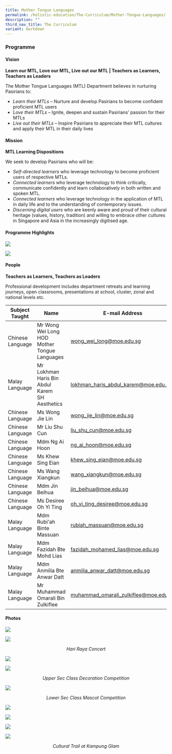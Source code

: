 ```yaml
---
title: Mother Tongue Languages
permalink: /holistic-education/The-Curriculum/Mother-Tongue-Languages/
description: ""
third_nav_title: The Curriculum
variant: markdown
---
```

### Programme

#### Vision

**Learn our MTL, Love our MTL, Live out our MTL | Teachers as Learners, Teachers as Leaders**

The Mother Tongue Languages (MTL) Department believes in nurturing Pasirians to:  

* *Learn their MTLs* – Nurture and develop Pasirians to become confident proficient MTL users
* *Love their MTLs* – Ignite, deepen and sustain Pasirians’ passion for their MTLs
* *Live out their MTLs* – Inspire Pasirians to appreciate their MTL cultures and apply their MTL in their daily lives

#### Mission

**MTL Learning Dispositions**

We seek to develop Pasirians who will be:

* *Self-directed learners* who leverage technology to become proficient users of respective MTLs.
* *Connected learners* who leverage technology to think critically, communicate confidently and learn collaboratively in both written and spoken MTL.
* *Connected learners* who leverage technology in the application of MTL in daily life and to the understanding of contemporary issues.
* *Discerning digital users* who are keenly aware and proud of their cultural heritage (values, history, tradition) and willing to embrace other cultures in Singapore and Asia in the increasingly digitised age.

#### Programme Highlights

![](/images/Curriculum/Mother%20Tongue%20Language/mtl%20dept%20website%20update%202023.png)

![](/images/Curriculum/Mother%20Tongue%20Language/mtl%20dept%20website%20update%202023%2002.png)

####  People

**Teachers as Learners, Teachers as Leaders**

Professional development includes department retreats and learning journeys, open classrooms, presentations at school, cluster, zonal and national levels etc.

|Subject Taught | Name | E-mail Address |
| -------- | -------- | -------- |
|Chinese Language | Mr Wong Wei Long <br> HOD Mother Tongue Languages | [wong_wei_long@moe.edu.sg](mailto:wong_wei_long@moe.edu.sg) |
| Malay Language | Mr Lokhman Haris Bin Abdul Karem <br>SH Aesthetics | [lokhman_haris_abdul_karem@moe.edu.sg](mailto:lokhman_haris_abdul_karem@moe.edu.sg) |
| Chinese Language | Ms Wong Jie Lin | [wong_jie_lin@moe.edu.sg](mailto:wong_jie_lin@moe.edu.sg) |
| Chinese Language | Mr Liu Shu Cun | [liu_shu_cun@moe.edu.sg](mailto:liu_shu_cun@moe.edu.sg) |
| Chinese Language | Mdm Ng Ai Hoon | [ng_ai_hoon@moe.edu.sg](mailto:ng_ai_hoon@moe.edu.sg) |
| Chinese Language | Ms Khew Sing Eian | [khew_sing_eian@moe.edu.sg](mailto:khew_sing_eian@moe.edu.sg) |
| Chinese Language | Ms Wang Xiangkun | [wang_xiangkun@moe.edu.sg](mailto:wang_xiangkun@moe.edu.sg) |
| Chinese Language | Mdm Jin Beihua | [jin_beihua@moe.edu.sg](mailto:jin_beihua@moe.edu.sg) |
| Chinese Language | Ms Desiree Oh Yi Ting | [oh_yi_ting_desiree@moe.edu.sg](mailto:oh_yi_ting_desiree@moe.edu.sg) |
| Malay Language | Mdm Rubi'ah Binte Massuan | [rubiah_massuan@moe.edu.sg](mailto:rubiah_massuan@moe.edu.sg) |
| Malay Language | Mdm Fazidah Bte Mohd Lias  | [fazidah_mohamed_lias@moe.edu.sg](mailto:fazidah_mohamed_lias@moe.edu.sg) |
| Malay Language | Mdm Anmilia Bte Anwar Datt  | [anmilia_anwar_datt@moe.edu.sg](mailto:anmilia_anwar_datt@moe.edu.sg) |
| Malay Language | Mr Muhammad Omarali Bin Zulkiflee | [muhammad_omarali_zulkiflee@moe.edu.sg](mailto:muhammad_omarali_zulkiflee@moe.edu.sg) |

#### Photos

![](/images/Curriculum/Mother%20Tongue%20Language/kongsi%20raya%202023%20collage.jpg)

![](/images/Curriculum/Mother%20Tongue%20Language/hari%20raya%20concert%202023.jpeg)<center><i>Hari Raya Concert</i></center>

![](/images/mothertongue2.png)

![](/images/Curriculum/Mother%20Tongue%20Language/upper%20sec%20class%20decoration%20competition.png)
<center><i>Upper Sec Class Decoration Competition</i></center>

![](/images/Curriculum/Mother%20Tongue%20Language/lower%20sec%20class%20mascot%20competition.png)
<center><i>Lower Sec Class Mascot Competition</i></center>

![](/images/Deepavali.jpeg)

![](/images/Reading%20Programme.jpeg)

![](/images/mother3.png)

![](/images/Curriculum/Mother%20Tongue%20Language/cultural%20trail%20at%20kampung%20glam.jpeg)
<center><i>Cultural Trail at Kampung Glam</i></center>